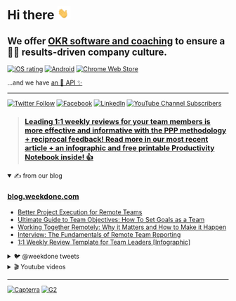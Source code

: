 # Hi there <img src="/profile/1F44B.gif" height="30px" alt="👋">



## We offer [OKR software and coaching](https://weekdone.com/) to ensure a 👩‍💻 results-driven company culture.
[![iOS rating](https://img.shields.io/badge/dynamic/json?color=%2300E676&label=®&logo=AppStore&logoColor=white&style=flat-square&query=%24.results%5B%3A1%5D.averageUserRating&url=https%3A%2F%2Fitunes.apple.com%2Flookup%3Fid%3D668008030)](https://apps.apple.com/app/weekdone/id668008030)
[![Android](https://img.shields.io/badge/%E2%84%A2-%E2%98%85%E2%98%85%E2%98%85%E2%98%85%E2%98%86-informational?logo=GooglePlay&style=flat-square&color=%2300E676)](https://play.google.com/store/apps/details?id=com.weekdone.android)
[![Chrome Web Store](https://img.shields.io/chrome-web-store/stars/bbecdibpbedkfjhgipnjgkalhedefegj?color=00E676&label=Chrome&logo=GoogleChrome&logoColor=white&style=flat-square)](https://chrome.google.com/webstore/detail/weekdone-plan-and-share-y/bbecdibpbedkfjhgipnjgkalhedefegj)

...and we have [an 🧙 API ✨](https://weekdone.com/developer)

***

[![Twitter Follow](https://img.shields.io/twitter/follow/weekdone?color=%231DA1F2&label=%40weekdone&logo=twitter&logoColor=%23fff&style=flat-square)](https://twitter.com/weekdone) 
[![Facebook](https://img.shields.io/badge/Facebook-%231877F2.svg?logo=Facebook&logoColor=white&style=flat-square)](https://facebook.com/weekdone) 
[![LinkedIn](https://img.shields.io/badge/LinkedIn-%230077B5.svg?logo=linkedin&logoColor=white&style=flat-square)](https://linkedin.com/company/weekdone) 
[![YouTube Channel Subscribers](https://img.shields.io/youtube/channel/subscribers/UCEykuC3As2n7kzTei7hGn1Q?color=%23FF0000&label=YouTube&logo=youtube&style=flat-square)](https://youtube.com/user/weekdone) 

> ### [<!-- TWEET:START -->Leading 1:1 weekly reviews for your team members is more effective and informative with the PPP methodology + reciprocal feedback! Read more in our most recent article + an infographic and free printable Productivity Notebook inside! 👍<!-- TWEET:END -->](https://twitter.com/weekdone)


<details open>
<summary>✍ from our blog</summary>

### [blog.weekdone.com](https://blog.weekdone.com)
<!-- BLOG-POST-LIST:START -->
- [Better Project Execution for Remote Teams](https://blog.weekdone.com/project-execution-remote-teams/)
- [Ultimate Guide to Team Objectives: How To Set Goals as a Team](https://blog.weekdone.com/team-objectives/)
- [Working Together Remotely: Why it Matters and How to Make it Happen](https://blog.weekdone.com/working-together-remotely/)
- [Interview: The Fundamentals of Remote Team Reporting](https://blog.weekdone.com/fundamentals-of-remote-team-reporting/)
- [1:1 Weekly Review Template for Team Leaders [Infographic]](https://blog.weekdone.com/weekly-review-template-for-team-managers/)
<!-- BLOG-POST-LIST:END -->
  </details>

<details>
<summary>🐦 @weekdone tweets</summary>
  
### [twitter@weekdone](https://twitter.com/weekdone)
<!-- TWITTER:START -->
- [Leading 1:1 weekly reviews for your team members is more effective and informative with the PPP methodology + reciprocal feedbac...](https://twitter.com/weekdone/status/1527635605085163520)
- [Are you using intrinsic rewards to keep your employees motivated for the long haul? Read our recent blog post sharing the benefi...](https://twitter.com/weekdone/status/1522592360865366017)
- [Interested in the current trends in team management, predictions of the future of remote work, and lessons learned from building...](https://twitter.com/weekdone/status/1517488834073792513)
- [Zoom burnout - heard of it? Maybe you&#39;ve even felt it during a team meeting over the last few years. We&#39;ve all be there! ✋ This...](https://twitter.com/weekdone/status/1504835372538335233)
- [Weekdone is proud to be named in @SaaSHubCom&#39;s weekly list of trending and featured products. 🎯](https://twitter.com/weekdone/status/1504734415842336771)
<!-- TWITTER:END -->
 </details>

<details>
<summary>🎬 Youtube videos</summary>
  
###  [youtube/weekdone](https://youtube.com/user/weekdone) 
<!-- YOUTUBE:START -->
- [OKR Examples for Sales Teams](https://www.youtube.com/watch?v=1pnPr9YYLmM)
- [OKR Examples for Product Team](https://www.youtube.com/watch?v=nWkkWyq5td8)
- [How to set good OKRs](https://www.youtube.com/watch?v=l6tJJwoA1HY)
- [Marketing Team OKR Example](https://www.youtube.com/watch?v=-ojNTWKQgWk)
- [OKR example for HR](https://www.youtube.com/watch?v=oLgJ6nIHPH0)
<!-- YOUTUBE:END -->
</details>

***

[![Capterra](https://img.shields.io/badge/Capterra-%E2%98%85%E2%98%85%E2%98%85%E2%98%85%E2%98%86-informational?style=flat-square&color=%2300E676)](https://www.capterra.com/p/165423/Weekdone/)
[![G2](https://img.shields.io/badge/G2-%E2%98%85%E2%98%85%E2%98%85%E2%98%85%E2%98%86-informational?logo=G2&style=flat-square&color=%2300E676)](https://www.g2.com/products/weekdone)

<!--

**Here are some ideas to get you started:**

🙋‍♀️ A short introduction - what is your organization all about?
🌈 Contribution guidelines - how can the community get involved?
👩‍💻 Useful resources - where can the community find your docs? Is there anything else the community should know?
🍿 Fun facts - what does your team eat for breakfast?
🧙 Remember, you can do mighty things with the power of [Markdown](https://docs.github.com/github/writing-on-github/getting-started-with-writing-and-formatting-on-github/basic-writing-and-formatting-syntax)
-->
